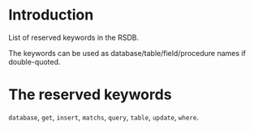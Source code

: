 # Introduction #

List of reserved keywords in the RSDB.

The keywords can be used as database/table/field/procedure names if double-quoted.

# The reserved keywords #

`database`, `get`, `insert`, `matchs`, `query`, `table`, `update`, `where`.